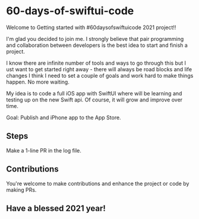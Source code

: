 # 60-days-of-swiftui-code

Welcome to Getting started with #60daysofswiftuicode 2021 project!! 

I'm glad you decided to join me. I strongly believe that pair programming and collaboration between developers is the best idea to start and finish a project.

I know there are infinite number of tools and ways to go through this but I ust want to get started right away - there will always be road blocks and life changes I think I need to set a couple of goals and work hard to make things happen. No more waiting. 

My idea is to code a full iOS app with SwiftUI where will be learning and testing up on the new Swift api. Of course, it will grow and improve over time.

Goal: Publish and iPhone app to the App Store.

## Steps
Make a 1-line PR in the log file.

## Contributions
You're welcome to make contributions and enhance the project or code by making PRs.

## Have a blessed 2021 year!


